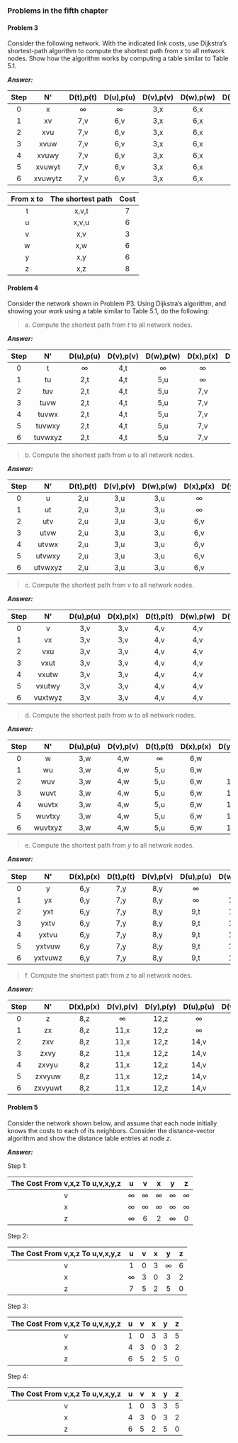 ### Problems in the fifth chapter

#### Problem 3

Consider the following network. With the indicated link costs, use Dijkstra’s shortest-path algorithm to compute the shortest path from *x* to all network nodes. Show how the algorithm works by computing a table similar to Table 5.1.

***Answer:*** 

| Step |   N'    | D(t),p(t) | D(u),p(u) | D(v),p(v) | D(w),p(w) | D(y),p(y) | D(z),p(z) |
| :--: | :-----: | :-------: | :-------: | :-------: | :-------: | :-------: | :-------: |
|  0   |    x    |     ∞     |     ∞     |    3,x    |    6,x    |    6,x    |    8,x    |
|  1   |   xv    |    7,v    |    6,v    |    3,x    |    6,x    |    6,x    |    8,x    |
|  2   |   xvu   |    7,v    |    6,v    |    3,x    |    6,x    |    6,x    |    8,x    |
|  3   |  xvuw   |    7,v    |    6,v    |    3,x    |    6,x    |    6,x    |    8,x    |
|  4   |  xvuwy  |    7,v    |    6,v    |    3,x    |    6,x    |    6,x    |    8,x    |
|  5   | xvuwyt  |    7,v    |    6,v    |    3,x    |    6,x    |    6,x    |    8,x    |
|  6   | xvuwytz |    7,v    |    6,v    |    3,x    |    6,x    |    6,x    |    8,x    |

| From x to | The shortest path | Cost |
| :-------: | :---------------: | :--: |
|     t     |       x,v,t       |  7   |
|     u     |       x,v,u       |  6   |
|     v     |        x,v        |  3   |
|     w     |        x,w        |  6   |
|     y     |        x,y        |  6   |
|     z     |        x,z        |  8   |



#### Problem 4

Consider the network shown in Problem P3. Using Dijkstra’s algorithm, and showing your work using a table similar to Table 5.1, do the following:

> a. Compute the shortest path from *t* to all network nodes.

***Answer:*** 

| Step |   N'    | D(u),p(u) | D(v),p(v) | D(w),p(w) | D(x),p(x) | D(y),p(y) | D(z),p(z) |
| :--: | :-----: | :-------: | :-------: | :-------: | :-------: | :-------: | :-------: |
|  0   |    t    |     ∞     |    4,t    |     ∞     |     ∞     |    7,t    |     ∞     |
|  1   |   tu    |    2,t    |    4,t    |    5,u    |     ∞     |    7,t    |     ∞     |
|  2   |   tuv   |    2,t    |    4,t    |    5,u    |    7,v    |    7,t    |     ∞     |
|  3   |  tuvw   |    2,t    |    4,t    |    5,u    |    7,v    |    7,t    |     ∞     |
|  4   |  tuvwx  |    2,t    |    4,t    |    5,u    |    7,v    |    7,t    |   15,x    |
|  5   | tuvwxy  |    2,t    |    4,t    |    5,u    |    7,v    |    7,t    |   15,x    |
|  6   | tuvwxyz |    2,t    |    4,t    |    5,u    |    7,v    |    7,t    |   15,x    |

> b. Compute the shortest path from *u* to all network nodes.

***Answer:*** 

| Step |   N'    | D(t),p(t) | D(v),p(v) | D(w),p(w) | D(x),p(x) | D(y),p(y) | D(z),p(z) |
| :--: | :-----: | :-------: | :-------: | :-------: | :-------: | :-------: | :-------: |
|  0   |    u    |    2,u    |    3,u    |    3,u    |     ∞     |     ∞     |     ∞     |
|  1   |   ut    |    2,u    |    3,u    |    3,u    |     ∞     |    9,t    |     ∞     |
|  2   |   utv   |    2,u    |    3,u    |    3,u    |    6,v    |    9,t    |     ∞     |
|  3   |  utvw   |    2,u    |    3,u    |    3,u    |    6,v    |    9,t    |     ∞     |
|  4   |  utvwx  |    2,u    |    3,u    |    3,u    |    6,v    |    9,t    |   14,x    |
|  5   | utvwxy  |    2,u    |    3,u    |    3,u    |    6,v    |    9,t    |   14,x    |
|  6   | utvwxyz |    2,u    |    3,u    |    3,u    |    6,v    |    9,t    |   14,x    |

> c. Compute the shortest path from *v* to all network nodes.

***Answer:*** 

| Step |   N'    | D(u),p(u) | D(x),p(x) | D(t),p(t) | D(w),p(w) | D(y),p(y) | D(z),p(z) |
| :--: | :-----: | :-------: | :-------: | :-------: | :-------: | :-------: | :-------: |
|  0   |    v    |    3,v    |    3,v    |    4,v    |    4,v    |    8,v    |     ∞     |
|  1   |   vx    |    3,v    |    3,v    |    4,v    |    4,v    |    8,v    |   11,x    |
|  2   |   vxu   |    3,v    |    3,v    |    4,v    |    4,v    |    8,v    |   11,x    |
|  3   |  vxut   |    3,v    |    3,v    |    4,v    |    4,v    |    8,v    |   11,x    |
|  4   |  vxutw  |    3,v    |    3,v    |    4,v    |    4,v    |    8,v    |   11,x    |
|  5   | vxutwy  |    3,v    |    3,v    |    4,v    |    4,v    |    8,v    |   11,x    |
|  6   | vuxtwyz |    3,v    |    3,v    |    4,v    |    4,v    |    8,v    |   11,x    |

> d. Compute the shortest path from *w* to all network nodes.

***Answer:*** 

| Step |   N'    | D(u),p(u) | D(v),p(v) | D(t),p(t) | D(x),p(x) | D(y),p(y) | D(z),p(z) |
| :--: | :-----: | :-------: | :-------: | :-------: | :-------: | :-------: | :-------: |
|  0   |    w    |    3,w    |    4,w    |     ∞     |    6,w    |     ∞     |     ∞     |
|  1   |   wu    |    3,w    |    4,w    |    5,u    |    6,w    |     ∞     |     ∞     |
|  2   |   wuv   |    3,w    |    4,w    |    5,u    |    6,w    |   12,v    |     ∞     |
|  3   |  wuvt   |    3,w    |    4,w    |    5,u    |    6,w    |   12,v    |     ∞     |
|  4   |  wuvtx  |    3,w    |    4,w    |    5,u    |    6,w    |   12,v    |   14,x    |
|  5   | wuvtxy  |    3,w    |    4,w    |    5,u    |    6,w    |   12,v    |   14,x    |
|  6   | wuvtxyz |    3,w    |    4,w    |    5,u    |    6,w    |   12,v    |   14,x    |

> e. Compute the shortest path from *y* to all network nodes.

***Answer:*** 

| Step |   N'    | D(x),p(x) | D(t),p(t) | D(v),p(v) | D(u),p(u) | D(w),p(w) | D(z),p(z) |
| :--: | :-----: | :-------: | :-------: | :-------: | :-------: | :-------: | :-------: |
|  0   |    y    |    6,y    |    7,y    |    8,y    |     ∞     |     ∞     |   12,y    |
|  1   |   yx    |    6,y    |    7,y    |    8,y    |     ∞     |   12,x    |   12,y    |
|  2   |   yxt   |    6,y    |    7,y    |    8,y    |    9,t    |   12,x    |   12,y    |
|  3   |  yxtv   |    6,y    |    7,y    |    8,y    |    9,t    |   12,x    |   12,y    |
|  4   |  yxtvu  |    6,y    |    7,y    |    8,y    |    9,t    |   12,x    |   12,y    |
|  5   | yxtvuw  |    6,y    |    7,y    |    8,y    |    9,t    |   12,x    |   12,y    |
|  6   | yxtvuwz |    6,y    |    7,y    |    8,y    |    9,t    |   12,x    |   12,y    |

> f. Compute the shortest path from *z* to all network nodes.

***Answer:*** 

| Step |   N'    | D(x),p(x) | D(v),p(v) | D(y),p(y) | D(u),p(u) | D(w),p(w) | D(t),p(t) |
| :--: | :-----: | :-------: | :-------: | :-------: | :-------: | :-------: | :-------: |
|  0   |    z    |    8,z    |     ∞     |   12,z    |     ∞     |     ∞     |     ∞     |
|  1   |   zx    |    8,z    |   11,x    |   12,z    |     ∞     |   14,x    |     ∞     |
|  2   |   zxv   |    8,z    |   11,x    |   12,z    |   14,v    |   14,x    |   15,v    |
|  3   |  zxvy   |    8,z    |   11,x    |   12,z    |   14,v    |   14,x    |   15,v    |
|  4   |  zxvyu  |    8,z    |   11,x    |   12,z    |   14,v    |   14,x    |   15,v    |
|  5   | zxvyuw  |    8,z    |   11,x    |   12,z    |   14,v    |   14,x    |   15,v    |
|  6   | zxvyuwt |    8,z    |   11,x    |   12,z    |   14,v    |   14,x    |   15,v    |



#### Problem 5

Consider the network shown below, and assume that each node initially knows the costs to each of its neighbors. Consider the distance-vector algorithm and show the distance table entries at node *z*. 

***Answer:*** 

Step 1:

| The Cost From v,x,z To u,v,x,y,z |  u   |  v   |  x   |  y   |  z   |
| :------------------------------: | :--: | :--: | :--: | :--: | :--: |
|                v                 |  ∞   |  ∞   |  ∞   |  ∞   |  ∞   |
|                x                 |  ∞   |  ∞   |  ∞   |  ∞   |  ∞   |
|                z                 |  ∞   |  6   |  2   |  ∞   |  0   |

Step 2:

| The Cost From v,x,z To u,v,x,y,z |  u   |  v   |  x   |  y   |  z   |
| :------------------------------: | :--: | :--: | :--: | :--: | :--: |
|                v                 |  1   |  0   |  3   |  ∞   |  6   |
|                x                 |  ∞   |  3   |  0   |  3   |  2   |
|                z                 |  7   |  5   |  2   |  5   |  0   |

Step 3:

| The Cost From v,x,z To u,v,x,y,z |  u   |  v   |  x   |  y   |  z   |
| :------------------------------: | :--: | :--: | :--: | :--: | :--: |
|                v                 |  1   |  0   |  3   |  3   |  5   |
|                x                 |  4   |  3   |  0   |  3   |  2   |
|                z                 |  6   |  5   |  2   |  5   |  0   |

Step 4:

| The Cost From v,x,z To u,v,x,y,z |  u   |  v   |  x   |  y   |  z   |
| :------------------------------: | :--: | :--: | :--: | :--: | :--: |
|                v                 |  1   |  0   |  3   |  3   |  5   |
|                x                 |  4   |  3   |  0   |  3   |  2   |
|                z                 |  6   |  5   |  2   |  5   |  0   |

